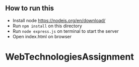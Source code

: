 ## How to run this

* Install node  https://nodejs.org/en/download/
* Run `npm install` on this directory
* Run `node express.js` on terminal to start the server
* Open index.html on browser
# WebTechnologiesAssignment
